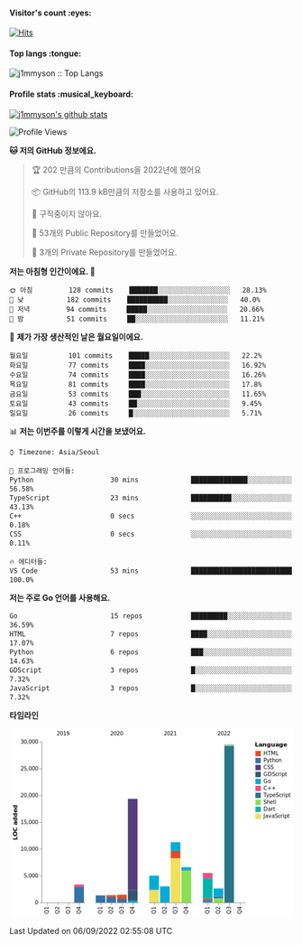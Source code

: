 <h4>Visitor's count :eyes:</h4>

[![Hits](https://hits.seeyoufarm.com/api/count/incr/badge.svg?url=https%3A%2F%2Fgithub.com%2Fj1mmyson&count_bg=%2379C83D&title_bg=%23555555&icon=&icon_color=%23E7E7E7&title=hits&edge_flat=false)](https://hits.seeyoufarm.com)

<h4>Top langs :tongue:</h4>

<p><img src="https://github-readme-stats.vercel.app/api/top-langs/?username=j1mmyson&hide=html&langs_count=8&theme=tokyonight&layout=compact" alt="j1mmyson :: Top Langs" /></p>

<h4>Profile stats :musical_keyboard:</h4>

[![j1mmyson's github stats](https://github-readme-stats.vercel.app/api?username=j1mmyson&show_icons=true&theme=merko&hide=["contribs","issues"])](https://github.com/j1mmyson)

<!--START_SECTION:waka-->
![Profile Views](http://img.shields.io/badge/Profile%20Views-0-blue)

**🐱 저의 GitHub 정보에요.** 

> 🏆 202 만큼의 Contributions을 2022년에 했어요
 > 
> 📦 GitHub의 113.9 kB만큼의 저장소를 사용하고 있어요. 
 > 
> 🚫 구직중이지 않아요.
 > 
> 📜 53개의 Public Repository를 만들었어요. 
 > 
> 🔑 3개의 Private Repository를 만들었어요.  
 > 
**저는 아침형 인간이에요. 🐤** 

```text
🌞 아침         128 commits    ███████░░░░░░░░░░░░░░░░░░   28.13% 
🌆 낮　         182 commits    ██████████░░░░░░░░░░░░░░░   40.0% 
🌃 저녁         94 commits     █████░░░░░░░░░░░░░░░░░░░░   20.66% 
🌙 밤　         51 commits     ██░░░░░░░░░░░░░░░░░░░░░░░   11.21%

```
📅 **제가 가장 생산적인 날은 월요일이에요.** 

```text
월요일          101 commits    █████░░░░░░░░░░░░░░░░░░░░   22.2% 
화요일          77 commits     ████░░░░░░░░░░░░░░░░░░░░░   16.92% 
수요일          74 commits     ████░░░░░░░░░░░░░░░░░░░░░   16.26% 
목요일          81 commits     ████░░░░░░░░░░░░░░░░░░░░░   17.8% 
금요일          53 commits     ███░░░░░░░░░░░░░░░░░░░░░░   11.65% 
토요일          43 commits     ██░░░░░░░░░░░░░░░░░░░░░░░   9.45% 
일요일          26 commits     █░░░░░░░░░░░░░░░░░░░░░░░░   5.71%

```


📊 **저는 이번주를 이렇게 시간을 보냈어요.** 

```text
⌚︎ Timezone: Asia/Seoul

💬 프로그래밍 언어들: 
Python                   30 mins             ██████████████░░░░░░░░░░░   56.58% 
TypeScript               23 mins             ██████████░░░░░░░░░░░░░░░   43.13% 
C++                      0 secs              ░░░░░░░░░░░░░░░░░░░░░░░░░   0.18% 
CSS                      0 secs              ░░░░░░░░░░░░░░░░░░░░░░░░░   0.11%

🔥 에디터들: 
VS Code                  53 mins             █████████████████████████   100.0%

```

**저는 주로 Go 언어를 사용해요.** 

```text
Go                       15 repos            █████████░░░░░░░░░░░░░░░░   36.59% 
HTML                     7 repos             ████░░░░░░░░░░░░░░░░░░░░░   17.07% 
Python                   6 repos             ███░░░░░░░░░░░░░░░░░░░░░░   14.63% 
GDScript                 3 repos             █░░░░░░░░░░░░░░░░░░░░░░░░   7.32% 
JavaScript               3 repos             █░░░░░░░░░░░░░░░░░░░░░░░░   7.32%

```


**타임라인**

![Chart not found](https://raw.githubusercontent.com/j1mmyson/j1mmyson/main/charts/bar_graph.png) 


 Last Updated on 06/09/2022 02:55:08 UTC
<!--END_SECTION:waka-->

